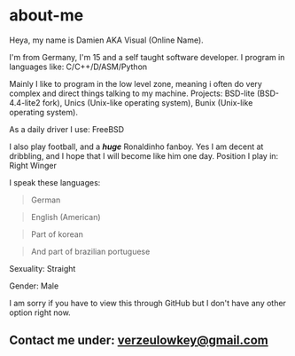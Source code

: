 # about-me

Heya, my name is Damien AKA Visual (Online Name).

I'm from Germany, I'm 15 and a self taught software developer.
I program in languages like: C/C++/D/ASM/Python

Mainly I like to program in the low level zone, meaning i often do very complex and direct things talking to my machine.
Projects: BSD-lite (BSD-4.4-lite2 fork), Unics (Unix-like operating system), Bunix (Unix-like operating system).

As a daily driver I use: FreeBSD

I also play football, and a ***huge*** Ronaldinho fanboy. Yes I am decent at dribbling, and I hope that I will become like him one day.
Position I play in: Right Winger

I speak these languages:
>German

>English (American)

>Part of korean

>And part of brazilian portuguese

Sexuality:
Straight

Gender:
Male

I am sorry if you have to view this through GitHub but I don't have any other option right now.

Contact me under: verzeulowkey@gmail.com
----------------------------------------
